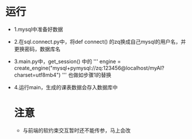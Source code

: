 # 运行
- 1.mysql中准备好数据
- 2.在sql.connect.py中，将def connect() 的zq换成自己mysql的用户名，并更换密码，数据库名
- 3.main.py中，get_session() 中的
  '''
engine = create_engine("mysql+pymysql://zq:123456@localhost/myAI?charset=utf8mb4")
  '''
  也做如步骤1的替换
- 4.运行main，生成的课表数据会存入数据库中

  # 注意
  - 与前端的软约束交互暂时还不能传参，马上会改

